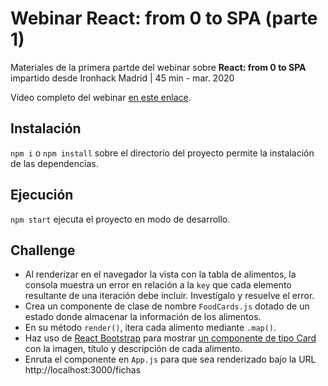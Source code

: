 # Webinar React: from 0 to SPA (parte 1)

Materiales de la primera partde del webinar sobre  **React: from 0 to SPA** impartido desde Ironhack Madrid | 45 min - mar. 2020

Vídeo completo del webinar [en este enlace](https://www.youtube.com/watch?v=JNTix3tbfLY).

## Instalación

`npm i` o `npm install` sobre el directorio del proyecto permite la instalación de las dependencias.

## Ejecución 

`npm start` ejecuta el proyecto en modo de desarrollo.

## Challenge
- Al renderizar en el navegador la vista con la tabla de alimentos, la consola muestra un error en relación a la `key` que cada elemento resultante de una iteración debe incluir. Investígalo y resuelve el error.
- Crea un componente de clase de nombre `FoodCards.js` dotado de un estado donde almacenar la información de los alimentos.
- En su método `render()`, itera cada alimento mediante  `.map()`.
- Haz uso de [React Bootstrap](https://react-bootstrap.github.io/) para mostrar [un componente de tipo Card](https://react-bootstrap.github.io/components/cards/) con la imagen, título y descripción de cada alimento.
- Enruta el componente en `App.js` para que sea renderizado bajo la URL http://localhost:3000/fichas
